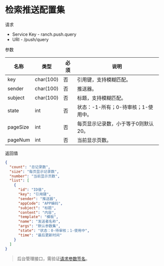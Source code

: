 # 检索推送配置集

请求
- Service Key - ranch.push.query
- URI - /push/query

参数

|名称|类型|必须|说明|
|---|---|---|---|
|key|char(100)|否|引用键，支持模糊匹配。|
|sender|char(100)|否|推送器。|
|subject|char(100)|否|标题，支持模糊匹配。|
|state|int|否|状态：-1-所有；0-待审核；1-使用中。|
|pageSize|int|否|每页显示记录数，小于等于0则默认20。|
|pageNum|int|否|当前显示页数。|

返回值
```json
{
  "count": "总记录数",
  "size": "每页显示记录数",
  "number": "当前显示页数",
  "list": [
    {
      "id": "ID值",
      "key": "引用键",
      "sender": "推送器",
      "appCode": "APP编码",
      "subject": "标题",
      "content": "内容",
      "template": "模板",
      "name": "发送者名称",
      "args": "默认参数集",
      "state": "状态：0-待审核；1-使用中",
      "time": "最后更新时间"
    }
  ]
}
```

> 后台管理接口，需验证[请求参数签名](https://github.com/heisedebaise/tephra/blob/master/tephra-ctrl/doc/sign.md)。
